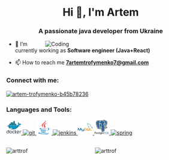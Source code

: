 <h1 align="center">Hi 👋, I'm Artem</h1>
<h3 align="center">A passionate java developer from Ukraine</h3>
<img align="right" alt="Coding" width="400" src="https://media.licdn.com/dms/image/D5612AQEuxisRMPU1vQ/article-cover_image-shrink_600_2000/0/1663754310491?e=2147483647&v=beta&t=AGRY2oSx7U4dL0cemLF3tN-eKN6_idPe_N9-6HATMaM">

- 🌱 I’m currently working as **Software engineer (Java+React)**

- 📫 How to reach me **7artemtrofymenko7@gmail.com**

<h3 align="left">Connect with me:</h3>
<p align="left">
<a href="https://www.linkedin.com/in/artem-trofymenko/" target="blank"><img align="center" src="https://raw.githubusercontent.com/rahuldkjain/github-profile-readme-generator/master/src/images/icons/Social/linked-in-alt.svg" alt="artem-trofymenko-b45b78236" height="30" width="40" /></a>
</p>

<h3 align="left">Languages and Tools:</h3>
<p align="left"> <a href="https://www.docker.com/" target="_blank" rel="noreferrer"> <img src="https://raw.githubusercontent.com/devicons/devicon/master/icons/docker/docker-original-wordmark.svg" alt="docker" width="40" height="40"/> </a> <a href="https://git-scm.com/" target="_blank" rel="noreferrer"> <img src="https://www.vectorlogo.zone/logos/git-scm/git-scm-icon.svg" alt="git" width="40" height="40"/> </a> <a href="https://www.java.com" target="_blank" rel="noreferrer"> <img src="https://raw.githubusercontent.com/devicons/devicon/master/icons/java/java-original.svg" alt="java" width="40" height="40"/> </a> <a href="https://www.jenkins.io" target="_blank" rel="noreferrer"> <img src="https://www.vectorlogo.zone/logos/jenkins/jenkins-icon.svg" alt="jenkins" width="40" height="40"/> </a> <a href="https://www.mysql.com/" target="_blank" rel="noreferrer"> <img src="https://raw.githubusercontent.com/devicons/devicon/master/icons/mysql/mysql-original-wordmark.svg" alt="mysql" width="40" height="40"/> </a> <a href="https://www.postgresql.org" target="_blank" rel="noreferrer"> <img src="https://raw.githubusercontent.com/devicons/devicon/master/icons/postgresql/postgresql-original-wordmark.svg" alt="postgresql" width="40" height="40"/> </a> <a href="https://spring.io/" target="_blank" rel="noreferrer"> <img src="https://www.vectorlogo.zone/logos/springio/springio-icon.svg" alt="spring" width="40" height="40"/> </a> </p>
</br>
<img align="left" width="47%" src="https://github-readme-stats.vercel.app/api/top-langs?username=arttrof&show_icons=true&locale=en&layout=compact" alt="arttrof" />

<img align="left" width="47%" src="https://github-readme-stats.vercel.app/api?username=arttrof&show_icons=true&locale=en" alt="arttrof" />
